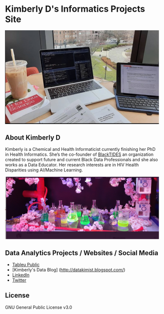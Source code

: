 # Kimberly D's Informatics Projects Site

![](https://github.com/Kimist99/kimberlyd.github.io/blob/master/assets/img/healthDataSciAtGWFeb2020.jpg?raw=true)

## About Kimberly D 

Kimberly is a Chemical and Health Informaticist currently finishing her PhD in Health Informatics. She’s the co-founder of [BlackTIDES](https://blacktidesdata.com/) an organization created to support future and current Black Data Professionals and she also works as a Data Educator. Her research interests are in HIV Health Disparities using AI/Machine Learning.


![](https://github.com/Kimist99/kimberlyd.github.io/blob/master/assets/img/chemInfopic.jpeg?raw=true)

## Data Analytics Projects / Websites / Social Media

- [Tableu Public](https://public.tableau.com/app/profile/kimberly.d6305)
- [Kimberly's Data Blog] (http://datakimist.blogspot.com/)
- [LinkedIn](https://www.linkedin.com/in/kimberly-d-b0570737/)
- [Twitter](https://twitter.com/DataKimist)

## License

GNU General Public License v3.0
